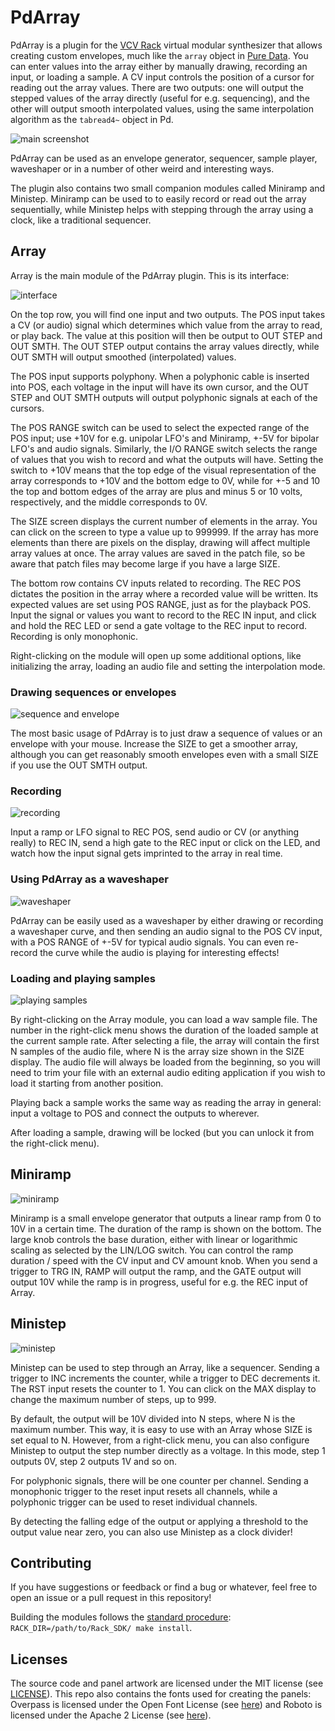 # PdArray

PdArray is a plugin for the [VCV Rack](https://vcvrack.com/) virtual modular
synthesizer that allows creating custom envelopes, much like the `array` object
in [Pure Data](https://puredata.info/). You can enter values into the array
either by manually drawing, recording an input, or loading a sample. A CV input
controls the position of a cursor for reading out the array values. There are
two outputs: one will output the stepped values of the array directly (useful
for e.g. sequencing), and the other will output smooth interpolated values,
using the same interpolation algorithm as the `tabread4~` object in Pd.

![main screenshot](screenshots/main.png)

PdArray can be used as an envelope generator, sequencer, sample player,
waveshaper or in a number of other weird and interesting ways.

The plugin also contains two small companion modules called Miniramp and
Ministep.  Miniramp can be used to to easily record or read out the array
sequentially, while Ministep helps with stepping through the array using a
clock, like a traditional sequencer.


## Array
Array is the main module of the PdArray plugin. This is its interface:

![interface](screenshots/interface.png)

On the top row, you will find one input and two outputs. The POS input takes a
CV (or audio) signal which determines which value from the array to read, or
play back. The value at this position will then be output to OUT STEP and OUT
SMTH. The OUT STEP output contains the array values directly, while OUT SMTH
will output smoothed (interpolated) values.

The POS input supports polyphony. When a polyphonic cable is inserted into POS,
each voltage in the input will have its own cursor, and the OUT STEP and OUT
SMTH outputs will output polyphonic signals at each of the cursors.

The POS RANGE switch can be used to select the expected range of the POS input;
use +10V for e.g. unipolar LFO's and Miniramp, +-5V for bipolar LFO's and audio
signals.  Similarly, the I/O RANGE switch selects the range of values that you
wish to record and what the outputs will have. Setting the switch to +10V means
that the top edge of the visual representation of the array corresponds to +10V
and the bottom edge to 0V, while for +-5 and 10 the top and bottom edges of the
array are plus and minus 5 or 10 volts, respectively, and the middle
corresponds to 0V.

The SIZE screen displays the current number of elements in the array. You can
click on the screen to type a value up to 999999. If the array has more
elements than there are pixels on the display, drawing will affect multiple
array values at once.  The array values are saved in the patch file, so be
aware that patch files may become large if you have a large SIZE.

The bottom row contains CV inputs related to recording. The REC POS dictates
the position in the array where a recorded value will be written. Its expected
values are set using POS RANGE, just as for the playback POS. Input the signal
or values you want to record to the REC IN input, and click and hold the REC
LED or send a gate voltage to the REC input to record. Recording is only
monophonic.

Right-clicking on the module will open up some additional options, like
initializing the array, loading an audio file and setting the interpolation
mode.

### Drawing sequences or envelopes

![sequence and envelope](screenshots/sequencer-envelope.png)

The most basic usage of PdArray is to just draw a sequence of values or an
envelope with your mouse. Increase the SIZE to get a smoother array, although
you can get reasonably smooth envelopes even with a small SIZE if you use the
OUT SMTH output.

### Recording

![recording](screenshots/record.png)

Input a ramp or LFO signal to REC POS, send audio or CV (or anything really) to
REC IN, send a high gate to the REC input or click on the LED, and watch how
the input signal gets imprinted to the array in real time.

### Using PdArray as a waveshaper

![waveshaper](screenshots/waveshaper.png)

PdArray can be easily used as a waveshaper by either drawing or recording a
waveshaper curve, and then sending an audio signal to the POS CV input, with a
POS RANGE of +-5V for typical audio signals. You can even re-record the curve
while the audio is playing for interesting effects!

### Loading and playing samples

![playing samples](screenshots/sample-player.png)

By right-clicking on the Array module, you can load a wav sample file. The
number in the right-click menu shows the duration of the loaded sample at the
current sample rate. After selecting a file, the array will contain the first N
samples of the audio file, where N is the array size shown in the SIZE display.
The audio file will always be loaded from the beginning, so you will need to
trim your file with an external audio editing application if you wish to load
it starting from another position.

Playing back a sample works the same way as reading the array in general: input
a voltage to POS and connect the outputs to wherever.

After loading a sample, drawing will be locked (but you can unlock it from the
right-click menu).


## Miniramp

![miniramp](screenshots/miniramp.png)

Miniramp is a small envelope generator that outputs a linear ramp from 0 to 10V
in a certain time. The duration of the ramp is shown on the bottom. The large
knob controls the base duration, either with linear or logarithmic scaling as
selected by the LIN/LOG switch. You can control the ramp duration / speed with
the CV input and CV amount knob. When you send a trigger to TRG IN, RAMP will
output the ramp, and the GATE output will output 10V while the ramp is in
progress, useful for e.g. the REC input of Array.


## Ministep

![ministep](screenshots/ministep.png)

Ministep can be used to step through an Array, like a sequencer. Sending a
trigger to INC increments the counter, while a trigger to DEC decrements it.
The RST input resets the counter to 1. You can click on the MAX display to
change the maximum number of steps, up to 999.

By default, the output will be 10V divided into N steps, where N is the maximum
number. This way, it is easy to use with an Array whose SIZE is set equal to N.
However, from a right-click menu, you can also configure Ministep to output the
step number directly as a voltage. In this mode, step 1 outputs 0V, step 2
outputs 1V and so on.

For polyphonic signals, there will be one counter per channel. Sending a
monophonic trigger to the reset input resets all channels, while a polyphonic
trigger can be used to reset individual channels.

By detecting the falling edge of the output or applying a threshold to the
output value near zero, you can also use Ministep as a clock divider!


## Contributing
If you have suggestions or feedback or find a bug or whatever, feel free to open
an issue or a pull request in this repository!

Building the modules follows the [standard procedure](https://vcvrack.com/manual/PluginDevelopmentTutorial.html#creating-the-template-plugin):
`RACK_DIR=/path/to/Rack_SDK/ make install`.


## Licenses
The source code and panel artwork are licensed under the MIT license (see
[LICENSE](LICENSE.txt)). This repo also contains the fonts used for creating
the panels: Overpass is licensed under the Open Font License (see
[here](res/fonts/OFL.txt)) and Roboto is licensed under the Apache 2 License
(see [here](res/fonts/APACHE2.txt)).
